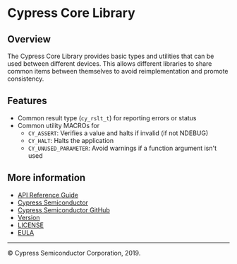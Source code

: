 # Cypress Core Library

## Overview

The Cypress Core Library provides basic types and utilities that can be used between different devices. This allows different libraries to share common items between themselves to avoid reimplementation and promote consistency.

## Features

* Common result type (`cy_rslt_t`) for reporting errors or status
* Common utility MACROs for
    * `CY_ASSERT`: Verifies a value and halts if invalid (if not NDEBUG)
    * `CY_HALT`: Halts the application
    * `CY_UNUSED_PARAMETER`: Avoid warnings if a function argument isn't used

## More information
* [API Reference Guide](https://cypresssemiconductorco.github.io/core-lib/html/modules.html)
* [Cypress Semiconductor](http://www.cypress.com)
* [Cypress Semiconductor GitHub](https://github.com/cypresssemiconductorco)
* [Version](./version.txt)
* [LICENSE](./LICENSE)
* [EULA](./EULA)

---
© Cypress Semiconductor Corporation, 2019.
